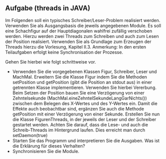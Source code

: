 ## Aufgabe (threads in JAVA)

Im Folgenden soll ein typisches Schreiber/Leser-Problem realisiert werden. Verwenden Sie als Ausgangsbasis die jeweils angegebenen Module. Es soll eine Schachfigur auf der Hauptdiagonalen wahlfrei zufällig verschoben werden. Hierzu werden zwei Threads zum Schreiben und auch zum Lesen der Position realisiert. Verwenden Sie als Grundlage zum Erzeugen der Threads hierzu die Vorlesung, Kapitel II.3. Anmerkung: In den ersten Teilaufgaben erfolgt keine Synchronisation der Prozesse.

Gehen Sie hierbei wie folgt schrittweise vor.

- Verwenden Sie die vorgegebenen Klassen Figur, Schreiber, Leser und MachMal. Erweitern Sie die Klasse Figur indem Sie die Methoden setPosition und getPosition (gibt die Position an stdout aus) in einer getrennten Klasse implementieren. Verwenden Sie hierbei Vererbung. Beim Setzen der Position bauen Sie eine Verzögerung von einer Zehntelsekunde (MachMal.eineZehntelSekundeLangGarNichts()) zwischen dem Belegen des X-Wertes und des Y-Wertes ein. Damit die Effekte auch beobachtbar sind, ergänzen Sie auch die Methode getPosition mit einer Verzögerung von einer Sekunde. Erstellen Sie nun die Klasse FigurenThreads, in der jeweils der Leser und der Schreiber gestartet werden. Achten Sie darauf, dass die Lese- und auch die Schreib-Threads im Hintergrund laufen. Dies erreicht man durch setDaemon(true)
- Starten Sie das Programm und interpretieren Sie die Ausgaben. Was ist die Erklärung für dieses Verhalten?
- Synchronisieren Sie die Module.